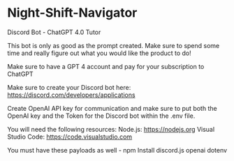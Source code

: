 # Night-Shift-Navigator
Discord Bot - ChatGPT 4.0 Tutor

This bot is only as good as the prompt created. Make sure to spend some time and really figure out what you would like the product to do!

Make sure to have a GPT 4 account and pay for your subscription to ChatGPT

Make sure to create your Discord bot here:
https://discord.com/developers/applications

Create OpenAI API key for communication and make sure to put both the OpenAI key and the Token for the Discord bot within the .env file.

You will need the following resources:
Node.js: https://nodejs.org 
Visual Studio Code: https://code.visualstudio.com 

You must have these payloads as well - npm Install discord.js openai dotenv
